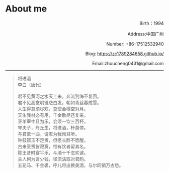 # About me

<p align="right">Birth：1994</p>
<p align="right">Address:中国广州</p>
<p align="right">Number: +86-17512532940</p>
<p align="right">Blog: <a href="https://zc1789284658.github.io/" target="_blank">https://zc1789284658.github.io/</a></p>
<p align="right">Email:zhoucheng0431@gmail.com</p>





---

> 将进酒\
李白〔唐代〕\
\
君不见黄河之水天上来，奔流到海不复回。\
君不见高堂明镜悲白发，朝如青丝暮成雪。\
人生得意须尽欢，莫使金樽空对月。\
天生我材必有用，千金散尽还复来。\
烹羊宰牛且为乐，会须一饮三百杯。\
岑夫子，丹丘生，将进酒，杯莫停。\
与君歌一曲，请君为我倾耳听。\
钟鼓馔玉不足贵，但愿长醉不愿醒。\
古来圣贤皆寂寞，惟有饮者留其名。\
陈王昔时宴平乐，斗酒十千恣欢谑。\
主人何为言少钱，径须沽取对君酌。\
五花马、千金裘，呼儿将出换美酒，与尔同销万古愁。